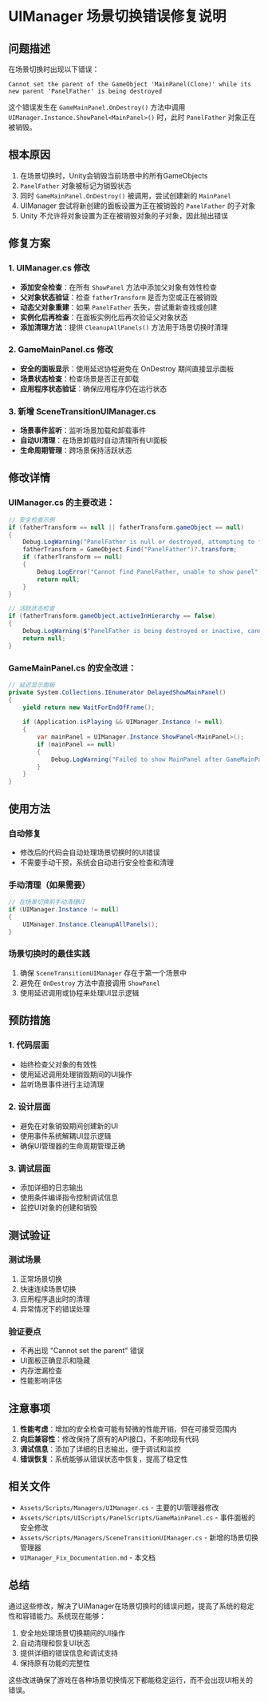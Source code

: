# UIManager 场景切换错误修复说明

## 问题描述
在场景切换时出现以下错误：
```
Cannot set the parent of the GameObject 'MainPanel(Clone)' while its new parent 'PanelFather' is being destroyed
```

这个错误发生在 `GameMainPanel.OnDestroy()` 方法中调用 `UIManager.Instance.ShowPanel<MainPanel>()` 时，此时 `PanelFather` 对象正在被销毁。

## 根本原因
1. 在场景切换时，Unity会销毁当前场景中的所有GameObjects
2. `PanelFather` 对象被标记为销毁状态
3. 同时 `GameMainPanel.OnDestroy()` 被调用，尝试创建新的 `MainPanel`
4. UIManager 尝试将新创建的面板设置为正在被销毁的 `PanelFather` 的子对象
5. Unity 不允许将对象设置为正在被销毁对象的子对象，因此抛出错误

## 修复方案

### 1. UIManager.cs 修改
- **添加安全检查**：在所有 `ShowPanel` 方法中添加父对象有效性检查
- **父对象状态验证**：检查 `fatherTransform` 是否为空或正在被销毁
- **动态父对象重建**：如果 `PanelFather` 丢失，尝试重新查找或创建
- **实例化后再检查**：在面板实例化后再次验证父对象状态
- **添加清理方法**：提供 `CleanupAllPanels()` 方法用于场景切换时清理

### 2. GameMainPanel.cs 修改
- **安全的面板显示**：使用延迟协程避免在 OnDestroy 期间直接显示面板
- **场景状态检查**：检查场景是否正在卸载
- **应用程序状态验证**：确保应用程序仍在运行状态

### 3. 新增 SceneTransitionUIManager.cs
- **场景事件监听**：监听场景加载和卸载事件
- **自动UI清理**：在场景卸载时自动清理所有UI面板
- **生命周期管理**：跨场景保持活跃状态

## 修改详情

### UIManager.cs 的主要改进：

```csharp
// 安全检查示例
if (fatherTransform == null || fatherTransform.gameObject == null)
{
    Debug.LogWarning("PanelFather is null or destroyed, attempting to find or recreate it");
    fatherTransform = GameObject.Find("PanelFather")?.transform;
    if (fatherTransform == null)
    {
        Debug.LogError("Cannot find PanelFather, unable to show panel");
        return null;
    }
}

// 活跃状态检查
if (fatherTransform.gameObject.activeInHierarchy == false)
{
    Debug.LogWarning($"PanelFather is being destroyed or inactive, cannot show panel {typeof(T).Name}");
    return null;
}
```

### GameMainPanel.cs 的安全改进：

```csharp
// 延迟显示面板
private System.Collections.IEnumerator DelayedShowMainPanel()
{
    yield return new WaitForEndOfFrame();
    
    if (Application.isPlaying && UIManager.Instance != null)
    {
        var mainPanel = UIManager.Instance.ShowPanel<MainPanel>();
        if (mainPanel == null)
        {
            Debug.LogWarning("Failed to show MainPanel after GameMainPanel destruction");
        }
    }
}
```

## 使用方法

### 自动修复
- 修改后的代码会自动处理场景切换时的UI错误
- 不需要手动干预，系统会自动进行安全检查和清理

### 手动清理（如果需要）
```csharp
// 在场景切换前手动清理UI
if (UIManager.Instance != null)
{
    UIManager.Instance.CleanupAllPanels();
}
```

### 场景切换时的最佳实践
1. 确保 `SceneTransitionUIManager` 存在于第一个场景中
2. 避免在 `OnDestroy` 方法中直接调用 `ShowPanel`
3. 使用延迟调用或协程来处理UI显示逻辑

## 预防措施

### 1. 代码层面
- 始终检查父对象的有效性
- 使用延迟调用处理销毁期间的UI操作
- 监听场景事件进行主动清理

### 2. 设计层面
- 避免在对象销毁期间创建新的UI
- 使用事件系统解耦UI显示逻辑
- 确保UI管理器的生命周期管理正确

### 3. 调试层面
- 添加详细的日志输出
- 使用条件编译指令控制调试信息
- 监控UI对象的创建和销毁

## 测试验证

### 测试场景
1. 正常场景切换
2. 快速连续场景切换
3. 应用程序退出时的清理
4. 异常情况下的错误处理

### 验证要点
- 不再出现 "Cannot set the parent" 错误
- UI面板正确显示和隐藏
- 内存泄漏检查
- 性能影响评估

## 注意事项

1. **性能考虑**：增加的安全检查可能有轻微的性能开销，但在可接受范围内
2. **向后兼容性**：修改保持了原有的API接口，不影响现有代码
3. **调试信息**：添加了详细的日志输出，便于调试和监控
4. **错误恢复**：系统能够从错误状态中恢复，提高了稳定性

## 相关文件

- `Assets/Scripts/Managers/UIManager.cs` - 主要的UI管理器修改
- `Assets/Scripts/UIScripts/PanelScripts/GameMainPanel.cs` - 事件面板的安全修改
- `Assets/Scripts/Managers/SceneTransitionUIManager.cs` - 新增的场景切换管理器
- `UIManager_Fix_Documentation.md` - 本文档

## 总结

通过这些修改，解决了UIManager在场景切换时的错误问题，提高了系统的稳定性和容错能力。系统现在能够：

1. 安全地处理场景切换期间的UI操作
2. 自动清理和恢复UI状态
3. 提供详细的错误信息和调试支持
4. 保持原有功能的完整性

这些改进确保了游戏在各种场景切换情况下都能稳定运行，而不会出现UI相关的错误。
